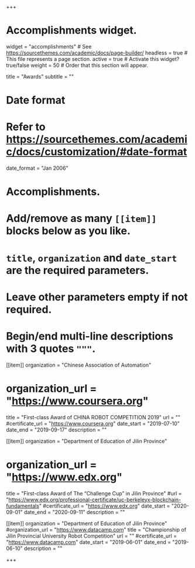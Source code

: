 +++
# Accomplishments widget.
widget = "accomplishments"  # See https://sourcethemes.com/academic/docs/page-builder/
headless = true  # This file represents a page section.
active = true  # Activate this widget? true/false
weight = 50  # Order that this section will appear.

title = "Awards"
subtitle = ""

# Date format
#   Refer to https://sourcethemes.com/academic/docs/customization/#date-format
date_format = "Jan 2006"

# Accomplishments.
#   Add/remove as many `[[item]]` blocks below as you like.
#   `title`, `organization` and `date_start` are the required parameters.
#   Leave other parameters empty if not required.
#   Begin/end multi-line descriptions with 3 quotes `"""`.

[[item]]
  organization = "Chinese Association of Automation"
  # organization_url = "https://www.coursera.org"
  title = "First-class Award of CHINA ROBOT COMPETITION 2019"
  url = ""
  #certificate_url = "https://www.coursera.org"
  date_start = "2019-07-10"
  date_end = "2019-09-17"
  description = ""

[[item]]
  organization = "Department of Education of Jilin Province"
  # organization_url = "https://www.edx.org"
  title = "First-class Award of The “Challenge Cup” in Jilin Province"
  #url = "https://www.edx.org/professional-certificate/uc-berkeleyx-blockchain-fundamentals"
  #certificate_url = "https://www.edx.org"
  date_start = "2020-09-01"
  date_end = "2020-09-11"
  description = ""
  
[[item]]
  organization = "Department of Education of Jilin Province"
  #organization_url = "https://www.datacamp.com"
  title = "Championship of Jilin Provincial University Robot Competition"
  url = ""
  #certificate_url = "https://www.datacamp.com"
  date_start = "2019-06-01"
  date_end = "2019-06-10"
  description = ""

+++
